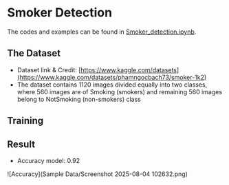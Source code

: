 # Smoker Detection

The codes and examples can be found in [Smoker_detection.ipynb](https://github.com/bachPN73/Smoker-Detection/blob/main/Smoker_detection.ipynb).
## The Dataset
- Dataset link & Credit: [https://www.kaggle.com/datasets](https://www.kaggle.com/datasets/phamngocbach73/smoker-1k2)
- The dataset contains 1120 images divided equally into two classes, where 560 images are of Smoking (smokers) and remaining 560 images belong to NotSmoking (non-smokers) class
## Training

## Result
- Accuracy model: 0.92
  
![Accuracy](Sample Data/Screenshot 2025-08-04 102632.png)
